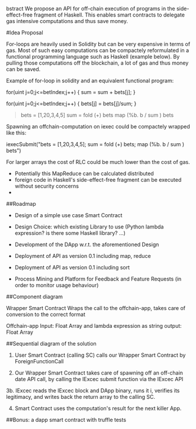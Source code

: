 bstract
We propose an API for off-chain execution of programs in the side-effect-free fragment of Haskell.
This enables smart contracts to delegate gas intensive computations and thus save money.

#Idea Proposal

For-loops are heavily used in Solidity but can be very expensive in terms of gas.
Most of such easy computations can be compactely reformulated in a functional programming language
such as Haskell (example below). 
By pulling those computations off the blockchain, a lot of gas and thus money can be saved.

Example of for-loop in solidity and an equivalent functional program:

for(uint j=0;j<=betIndex;j++) {
 sum = sum + bets[j];
}

for(uint j=0;j<=betIndex;j++) {
 bets[j] = bets[j]/sum;
}

> bets = [1,20,3,4,5]
> sum = fold (+) bets
> map (%b. b / sum ) bets

Spawning an offchain-computation on iexec could be compactely wrapped like this:

iexecSubmit("bets = [1,20,3,4,5]; sum = fold (+) bets; map (%b. b / sum ) bets")

For larger arrays the cost of RLC could be much lower than the cost of gas.


* Potentially this MapReduce can be calculated distributed
* foreign code in Haskell's side-effect-free fragment can be executed without security concerns
* 




##Roadmap
 * Design of a simple use case Smart Contract

 * Design Choice: which existing Library to use (Python lambda expression? is there some Haskell library? ...)

 * Development of the DApp w.r.t. the aforementioned Design

 * Deployment of API as version 0.1 including map, reduce

 * Deployment of API as version 0.1 including sort

 * Process Mining and Platform for Feedback and Feature Requests (in order to monitor usage behaviour)



##Component diagram

Wrapper Smart Contract
Wraps the call to the offchain-app, takes care of conversion to the correct format

Offchain-app
Input: Float Array and lambda expression as string
output: Float Array

##Sequential diagram of the solution

1. User Smart Contract (calling SC) calls our Wrapper Smart Contract by ForeignFunctionCall

2. Our Wrapper Smart Contract takes care of spawning off an off-chain date API call, by calling the IExcec submit function via the IExcec API


3b. IExcec reads the IExcec block and DApp binary, runs it i, verifies its legitimacy, and writes back the return array to the calling SC.


4. Smart Contract uses the computation's result for the next killer App.

##Bonus: a dapp smart contract with truffle tests
 


